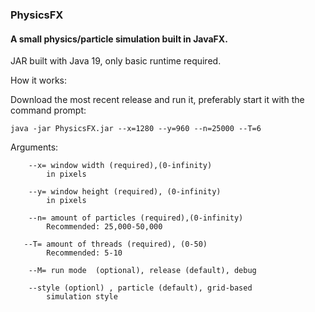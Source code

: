 ### PhysicsFX
#### A small physics/particle simulation built in JavaFX.



JAR built with Java 19, only basic runtime required.


How it works:

Download the most recent release and run it, preferably start it with the command prompt:

~~~
java -jar PhysicsFX.jar --x=1280 --y=960 --n=25000 --T=6
~~~
Arguments:

~~~
    --x= window width (required),(0-infinity)  
        in pixels 
~~~
        --y= window height (required), (0-infinity) 
            in pixels 
~~~
    --n= amount of particles (required),(0-infinity)
        Recommended: 25,000-50,000
~~~
       --T= amount of threads (required), (0-50)
            Recommended: 5-10
~~~
    --M= run mode  (optional), release (default), debug
~~~
        --style (optionl) , particle (default), grid-based
            simulation style

